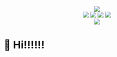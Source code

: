 <div align="center">
  <a href="#">
    <img src="https://readme-typing-svg.herokuapp.com/?lines=console.log(%22Hello%2C%20World!%22);小蛙同学祝您今天愉快!&center=true&size=28">
  </a>
</div>

<div align="center">
	<span>
		<img  src="https://img.shields.io/badge/-HTML5-E34F26?style=flat-square&logo=html5&logoColor=white" />
		<img  src="https://img.shields.io/badge/-CSS3-1572B6?style=flat-square&logo=css3" />
		<img  src="https://img.shields.io/badge/-JavaScript-oringe?style=flat-square&logo=javascript" />
		<img  src="https://img.shields.io/badge/Vue.js-4FC08D?logo=vuedotjs&logoColor=fff&style=flat" />
	</span>
</div>

<div align="center">
	<img src="https://visitor-badge.glitch.me/badge?page_id=NoSocialStudio"/>
</div>

# 🙋 Hi!!!!!!
